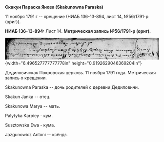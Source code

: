 **Скакун Параска Янова (Skakunowna Paraska)**

11 ноября 1791 г -- крещение (НИАБ 136-13-894, лист 14, №56/1791-р
(ориг)).

**НИАБ 136-13-894:** Лист 14. **Метрическая запись №56/1791-р (ориг).**

![](./media/5f6eb94ab347178f4979e7b189bc994eb2260a66.png){width="6.496527777777778in"
height="0.9192629046369204in"}

Дедиловичская Покровская церковь. 11 ноября 1791 года. Метрическая
запись о крещении.

Skakunowna Paraska -- дочь родителей с деревни Дедиловичи.

Skakun Janka -- отец.

Skakunowa Marya -- мать.

Palytyka Karpiey - кум.

Susztowska Ewa - кума.

Jazgunowicz Antoni -- ксёндз.

